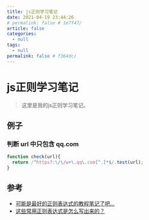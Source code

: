 ```yaml
---
title: js正则学习笔记
date: 2021-04-19 23:44:26
# permalink: false # 1e7f47/
article: false
categories: 
  - null
tags: 
  - null
permalink: false # f364dc/
---
```

# js正则学习笔记
> 这里是我的js正则学习笔记。








## 例子

### 判断 url 中只包含 qq.com
```js
function check(url){
  return /^https?:\/\/w+\.qq\.com[^.]*$/.test(url);
}
```


## 参考

- [可能是最好的正则表达式的教程笔记了吧...](https://juejin.cn/post/6844903648309297166)
- [这些常用正则表达式是怎么写出来的？](https://juejin.cn/post/7073360739410378760)


